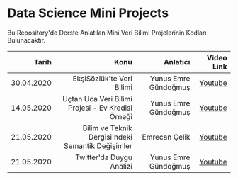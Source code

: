 # Data Science Mini Projects
Bu Repository'de Derste Anlatılan Mini Veri Bilimi Projelerinin Kodları Bulunacaktır. 


| Tarih  | Konu | Anlatıcı | Video Link |
| -----:|-----:|-----:|-----:|
| 30.04.2020   | EkşiSözlük'te Veri Bilimi |  Yunus Emre Gündoğmuş  | [Youtube](https://youtu.be/C8oRmGZ40Yc?t=6992)|
| 14.05.2020   | Uçtan Uca Veri Bilimi Projesi - Ev Kredisi Örneği | Yunus Emre Gündoğmuş | [Youtube](https://youtu.be/BDpWSbne9QI?t=558)|
| 21.05.2020   | Bilim ve Teknik Dergisi'ndeki Semantik Değişimler | Emrecan Çelik | [Youtube](https://youtu.be/0JGHJE-54fQ?t=648) |
| 21.05.2020   | Twitter'da Duygu Analizi | Yunus Emre Gündoğmuş | [Youtube](https://youtu.be/0JGHJE-54fQ?t=2269) |
